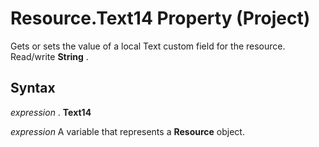 
# Resource.Text14 Property (Project)

Gets or sets the value of a local Text custom field for the resource. Read/write  **String** .


## Syntax

 _expression_ . **Text14**

 _expression_ A variable that represents a **Resource** object.

